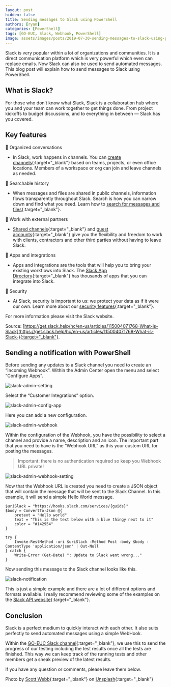 ```yaml
---
layout: post
hidden: false
title: Sending messages to Slack using PowerShell
authors: [ryan]
categories: [PowerShell]
tags: [GO-EUC, Slack, Webhook, PowerShell]
image: assets/images/posts/2019-07-30-sending-messages-to-slack-using-powershell/sending-messages-to-slack-using-powershell-feature-image.png
---
```

Slack is very popular within a lot of organizations and communities. It is a direct communication platform which is very powerful which even can replace emails. Now Slack can also be used to send automated messages. This blog post will explain how to send messages to Slack using PowerShell.

## What is Slack?
For those who don’t know what Slack, Slack is a collaboration hub where you and your team can work together to get things done. From project kickoffs to budget discussions, and to everything in between — Slack has you covered.

## Key features
💬 Organized conversations
  * In Slack, work happens in channels. You can [create channels](https://get.slack.help/hc/en-us/articles/201402297-Create-a-channel){:target="_blank"} based on teams, projects, or even office locations. Members of a workspace or org can join and leave channels as needed.

🔎 Searchable history
  * When messages and files are shared in public channels, information flows transparently throughout Slack. Search is how you can narrow down and find what you need. Learn how to [search for messages and files](https://get.slack.help/hc/en-us/articles/202528808){:target="_blank"}.

👥 Work with external partners
  * [Shared channels](https://get.slack.help/hc/en-us/articles/115004151203){:target="_blank"} and [guest accounts](https://get.slack.help/hc/en-us/articles/202518103){:target="_blank"} give you the flexibility and freedom to work with clients, contractors and other third parties without having to leave Slack.

🤖 Apps and integrations
  * Apps and integrations are the tools that will help you to bring your existing workflows into Slack. The [Slack App Directory](https://get.slack.help/hc/en-us/articles/360001537467-Learn-about-apps-and-the-App-Directory){:target="_blank"} has thousands of apps that you can integrate into Slack.

🔐 Security
  * At Slack, security is important to us: we protect your data as if it were our own. Learn more about our [security features](https://slack.com/security){:target="_blank"}.

For more information please visit the Slack website.

Source: [https://get.slack.help/hc/en-us/articles/115004071768-What-is-Slack](https://get.slack.help/hc/en-us/articles/115004071768-What-is-Slack-){:target="_blank"}.

## Sending a notification with PowerShell
Before sending any updates to a Slack channel you need to create an “Incoming Webhook”. Within the Admin Center open the menu and select “Configure Apps”.

![slack-admin-setting]({{site.baseurl}}/assets/images/posts/2019-07-30-sending-messages-to-slack-using-powershell/slack-admin-settings.png)

Select the “Customer Integrations” option.

![slack-admin-config-app]({{site.baseurl}}/assets/images/posts/2019-07-30-sending-messages-to-slack-using-powershell/slack-admin-configure-app.png)

Here you can add a new configuration.

![slack-admin-webhook]({{site.baseurl}}/assets/images/posts/2019-07-30-sending-messages-to-slack-using-powershell/slack-admin-webhook.png)

Within the configuration of the Webhook, you have the possibility to select a channel and provide a name, description and an icon. The important part that you need to have is the “Webhook URL” as this your custom URL for posting the messages.

> Important: there is no authentication required so keep you Webhook URL private!

![slack-admin-webhook-setting]({{site.baseurl}}/assets/images/posts/2019-07-30-sending-messages-to-slack-using-powershell/slack-admin-webhook-settings.png)

Now that the Webhook URL is created you need to create a JSON object that will contain the message that will be sent to the Slack Channel. In this example, it will send a simple Hello World message.

```lang-powershell
$uriSlack = "https://hooks.slack.com/services/{guids}"
$body = ConvertTo-Json @{
    pretext = "Hello world"
    text = "This is the text below with a blue thingy next to it"
    color = "#142954"
}

try {
    Invoke-RestMethod -uri $uriSlack -Method Post -body $body -ContentType 'application/json' | Out-Null
} catch {
    Write-Error (Get-Date) ": Update to Slack went wrong..."
}
```

Now sending this message to the Slack channel looks like this.

![slack-notification]({{site.baseurl}}/assets/images/posts/2019-07-30-sending-messages-to-slack-using-powershell/slack-notification.png)

This is just a simple example and there are a lot of different options and formats available. I really recommend reviewing some of the examples on the [Slack API website](https://api.slack.com/incoming-webhooks){:target="_blank"}.

## Conclusion
Slack is a perfect medium to quickly interact with each other. It also suits perfectly to send automated messages using a simple WebHook.

Within the [GO-EUC Slack channel](https://go-euc.slack.com/){:target="_blank"}, we use this to send the progress of our testing including the test results once all the tests are finished. This way we can keep track of the running tests and other members get a sneak preview of the latest results.

If you have any question or comments, please leave them below.

Photo by [Scott Webb](https://unsplash.com/@scottwebb?utm_source=unsplash&utm_medium=referral&utm_content=creditCopyText){:target="_blank"} on [Unsplash](https://unsplash.com/search/photos/slack?utm_source=unsplash&utm_medium=referral&utm_content=creditCopyText){:target="_blank"}
